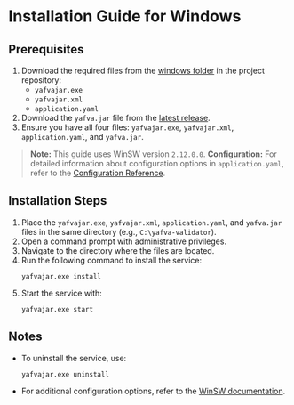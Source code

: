 # Installation Guide for Windows

## Prerequisites
1. Download the required files from the [windows folder](../windows) in the project repository:
   - `yafvajar.exe`
   - `yafvajar.xml`
   - `application.yaml`
2. Download the `yafva.jar` file from the [latest release](https://github.com/Outburn-IL/yafva.jar/releases).
3. Ensure you have all four files: `yafvajar.exe`, `yafvajar.xml`, `application.yaml`, and `yafva.jar`.

> **Note:** This guide uses WinSW version `2.12.0.0`.
> **Configuration:** For detailed information about configuration options in `application.yaml`, refer to the [Configuration Reference](./CONFIGURATION.md).

## Installation Steps
1. Place the `yafvajar.exe`, `yafvajar.xml`, `application.yaml`, and `yafva.jar` files
   in the same directory (e.g., `C:\yafva-validator`).
2. Open a command prompt with administrative privileges.
3. Navigate to the directory where the files are located.
4. Run the following command to install the service:
   ```
   yafvajar.exe install
   ```
5. Start the service with:
   ```
   yafvajar.exe start
   ```

## Notes
- To uninstall the service, use:
  ```
  yafvajar.exe uninstall
  ```

- For additional configuration options, refer to the [WinSW documentation](https://github.com/winsw/winsw).
